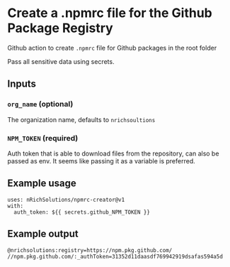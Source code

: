 # Create a .npmrc file for the Github Package Registry

Github action to create `.npmrc` file for Github packages in the root folder

Pass all sensitive data using secrets.

## Inputs

### `org_name` (optional)

The organization name, defaults to `nrichsoultions`

### `NPM_TOKEN` (required)

Auth token that is able to download files from the repository, can also be passed as env. It seems like passing it as a variable is preferred.

## Example usage

```ylm
uses: nRichSolutions/npmrc-creator@v1
with:
  auth_token: ${{ secrets.github_NPM_TOKEN }}
```

## Example output

```npmrc
@nrichsolutions:registry=https://npm.pkg.github.com/
//npm.pkg.github.com/:_authToken=31352d11daasdf769942919dsafas594a5d
```